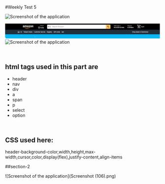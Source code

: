 #Weekly Test 5

![Screenshot of the application]([Screenshot1.png](https://raw.githubusercontent.com/Trisha-Shukla/Weekly-test-5/1e7a9f4e0cb362f4f622a30d991389c3e377902d/Screenshot1.png))


![Screenshot of the application](Screenshot1.png)
![Screenshot of the application](Screenshot(107).png)

<br>
<h2>html tags used in this part are</h2>
<ul>
  <li>header</li>
  <li>nav</li>
  <li>div</li>
  <li>a</li>
  <li>span</li>
  <li>p</li>
  <li>select</li>
  <li>option</li></ul>
  <br>
  <h2>CSS used here:</h2>
  
  header-background-color,width,height,max-width,cursor,color,display(flex),justify-content,align-items
  
  ##section-2
  
  ![Screenshot of the application](Screenshot (106).png)

  
  
  
  

